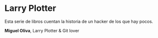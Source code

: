 # Larry Plotter

Esta serie de libros cuentan la historia de un hacker de los que hay pocos.

**Miguel Oliva**, Larry Plotter & Git lover
